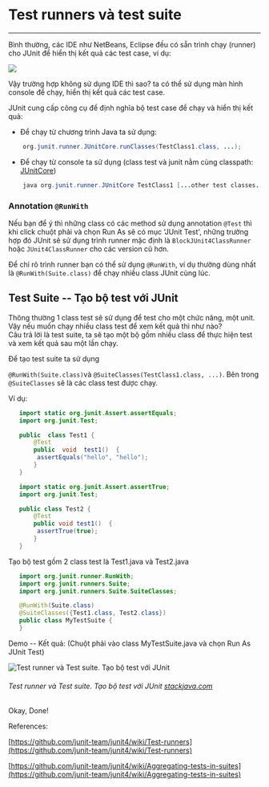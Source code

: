 # Test runners và test suite
------------

Bình thường, các IDE như NetBeans, Eclipse đều có sẵn trình chạy (runner) cho JUnit để hiển thị kết quả các test case, ví dụ:

![](junit-5.png)

Vậy trường hợp không sử dụng IDE thì sao? ta có thể sử dụng màn hình console để chạy, hiển thị kết quả các test case.

JUnit cung cấp công cụ để định nghĩa bộ test case để chạy và hiển thị kết quả:

-   Để chạy từ chương trình Java ta sử dụng:

```java
    org.junit.runner.JUnitCore.runClasses(TestClass1.class, ...);
```

-   Để chạy từ console ta sử dụng (class test và junit nằm cùng classpath: [JUnitCore](http://junit.org/javadoc/latest/org/junit/runner/JUnitCore.html))

```java
    java org.junit.runner.JUnitCore TestClass1 [...other test classes...]
```

### Annotation `@RunWith`

Nếu bạn để ý thì những class có các method sử dụng annotation `@Test` thì khi click chuột phải và chọn Run As sẽ có mục 'JUnit Test', những trường hợp đó JUnit sẽ sử dụng trình runner mặc định là `BlockJUnit4ClassRunner` hoặc `JUnit4ClassRunner` cho các version cũ hơn.

Để chỉ rõ trình runner bạn có thể sử dụng `@RunWith`, ví dụ thường dùng nhất là `@RunWith(Suite.class)` để chạy nhiều class JUnit cùng lúc.

Test Suite -- Tạo bộ test với JUnit
----------------------------------

Thông thường 1 class test sẽ sử dụng để test cho một chức năng, một unit. Vậy nếu muốn chạy nhiều class test để xem kết quả thì như nào?\
Câu trả lời là test suite, ta sẽ tạo một bộ gồm nhiều class để thực hiện test và xem kết quả sau một lần chạy.

Để tạo test suite ta sử dụng

`@RunWith(Suite.class)`và `@SuiteClasses(TestClass1.class, ...)`. Bên trong `@SuiteClasses` sẽ là các class test được chạy.

Ví dụ:
```java
   import static org.junit.Assert.assertEquals;
   import org.junit.Test;

   public  class Test1 {
	   @Test
	   public  void  test1()  {
		assertEquals("hello", "hello");
	   }
   }
```

```java
   import static org.junit.Assert.assertTrue;
   import org.junit.Test;

   public class Test2 {
	   @Test
	   public void test1()  {
		assertTrue(true);
	   }
   }
```

Tạo bộ test gồm 2 class test là Test1.java và Test2.java

```java
   import org.junit.runner.RunWith;
   import org.junit.runners.Suite;
   import org.junit.runners.Suite.SuiteClasses;

   @RunWith(Suite.class)
   @SuiteClasses({Test1.class, Test2.class})
   public class MyTestSuite {
   }
```

Demo -- Kết quả: (Chuột phải vào class MyTestSuite.java và chọn Run As JUnit Test)

![Test runner và Test suite. Tạo bộ test với JUnit](junit-6.png)

###### Test runner và Test suite. Tạo bộ test với JUnit [stackjava.com](http://stackjava.com)

Okay, Done!

References:

[https://github.com/junit-team/junit4/wiki/Test-runners](https://github.com/junit-team/junit4/wiki/Test-runners)

[https://github.com/junit-team/junit4/wiki/Aggregating-tests-in-suites](https://github.com/junit-team/junit4/wiki/Aggregating-tests-in-suites)